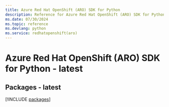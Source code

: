 ```yaml
---
title: Azure Red Hat OpenShift (ARO) SDK for Python
description: Reference for Azure Red Hat OpenShift (ARO) SDK for Python
ms.date: 07/30/2024
ms.topic: reference
ms.devlang: python
ms.service: redhatopenshift(aro)
---
```

# Azure Red Hat OpenShift (ARO) SDK for Python - latest
## Packages - latest
[!INCLUDE [packages](red-hat-openshift-(aro)-index.md)]